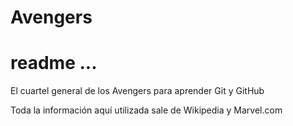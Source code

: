 # Avengers

# readme ...

El cuartel general de los Avengers para aprender Git y GitHub

Toda la información aquí utilizada sale de Wikipedia y Marvel.com
